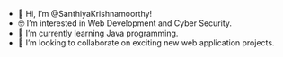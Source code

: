 - 👋 Hi, I’m @SanthiyaKrishnamoorthy!
- 🤓 I’m interested in Web Development and Cyber Security.
- 🌱 I’m currently learning Java programming.
- 💞️ I’m looking to collaborate on exciting new web application projects.


<!---
SanthiyaKrishnamoorthy/SanthiyaKrishnamoorthy is a ✨ special ✨ repository because its `README.md` (this file) appears on your GitHub profile.
You can click the Preview link to take a look at your changes.
--->
